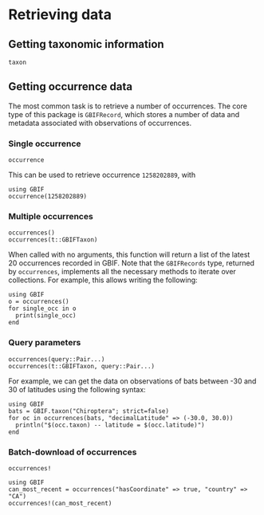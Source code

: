 # Retrieving data

## Getting taxonomic information

```@docs
taxon
```

## Getting occurrence data

The most common task is to retrieve a number of occurrences. The core type
of this package is `GBIFRecord`, which stores a number of data and metadata
associated with observations of occurrences.

### Single occurrence

```@docs
occurrence
```

This can be used to retrieve occurrence `1258202889`, with

```@example
using GBIF
occurrence(1258202889)
```

### Multiple occurrences

```@docs
occurrences()
occurrences(t::GBIFTaxon)
```

When called with no arguments, this function will return a list of the latest 20
occurrences recorded in GBIF. Note that the `GBIFRecords` type, returned by
`occurrences`, implements all the necessary methods to iterate over collections.
For example, this allows writing the following:

```@example
using GBIF
o = occurrences()
for single_occ in o
  print(single_occ)
end
```

### Query parameters

```@docs
occurrences(query::Pair...)
occurrences(t::GBIFTaxon, query::Pair...)
```

For example, we can get the data on observations of bats between -30 and 30 of
latitudes using the following syntax:

```@example
using GBIF
bats = GBIF.taxon("Chiroptera"; strict=false)
for oc in occurrences(bats, "decimalLatitude" => (-30.0, 30.0))
  println("$(occ.taxon) -- latitude = $(occ.latitude)")
end
```

### Batch-download of occurrences

```@docs
occurrences!
```

```@example
using GBIF
can_most_recent = occurrences("hasCoordinate" => true, "country" => "CA")
occurrences!(can_most_recent)
```
